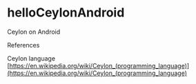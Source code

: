 # helloCeylonAndroid
Ceylon on Android

References

Ceylon language [https://en.wikipedia.org/wiki/Ceylon_(programming_language)](https://en.wikipedia.org/wiki/Ceylon_(programming_language)
